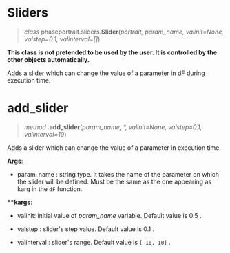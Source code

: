 # Sliders
> *class* phaseportrait.sliders.**Slider**(*portrait, param_name, valinit=None, valstep=0.1, valinterval=[]*)

**This class is not pretended to be used by the user. It is controlled by the other objects automatically.**

Adds a slider which can change the value of a parameter in [dF](dFfunction.md) during execution time.

# add_slider
> *method* .**add_slider**(*param_name, \*, valinit=None, valstep=0.1, valinterval=10*)

Adds a slider which can change the value of a parameter in execution time.

**Args**:
* param_name : string type. It takes the name of the parameter on which the slider will be defined. Must be the same as the one appearing as karg in the `dF` function.

**\*\*kargs**:

* valinit: initial value of *param_name* variable. Default value is 0.5 .

* valstep : slider's step value. Default value is 0.1 .

* valinterval : slider's range. Default value is `[-10, 10]` .

